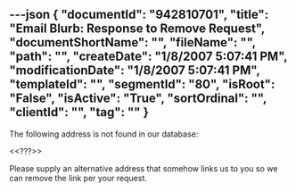 ---json
{
  "documentId": "942810701",
  "title": "Email Blurb: Response to Remove Request",
  "documentShortName": "",
  "fileName": "",
  "path": "",
  "createDate": "1/8/2007 5:07:41 PM",
  "modificationDate": "1/8/2007 5:07:41 PM",
  "templateId": "",
  "segmentId": "80",
  "isRoot": "False",
  "isActive": "True",
  "sortOrdinal": "",
  "clientId": "",
  "tag": ""
}
---

The following address is not found in our database:

&lt;&lt;???&gt;&gt;

Please supply an alternative address that somehow links us to you so we can remove the link per your request.
